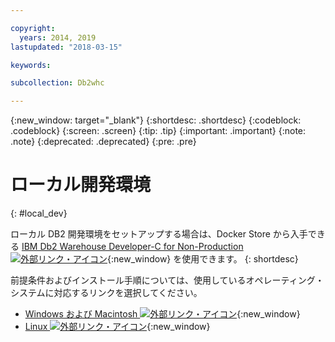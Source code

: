 ```yaml
---

copyright:
  years: 2014, 2019
lastupdated: "2018-03-15"

keywords:

subcollection: Db2whc

---
```


<!-- Attribute definitions --> 
{:new_window: target="_blank"}
{:shortdesc: .shortdesc}
{:codeblock: .codeblock}
{:screen: .screen}
{:tip: .tip}
{:important: .important}
{:note: .note}
{:deprecated: .deprecated}
{:pre: .pre}

# ローカル開発環境
{: #local_dev}

ローカル DB2 開発環境をセットアップする場合は、Docker Store から入手できる [IBM Db2 Warehouse Developer-C for Non-Production ![外部リンク・アイコン](../../icons/launch-glyph.svg "外部リンク・アイコン")](https://store.docker.com/images/ibm-db2-warehouse-dev){:new_window} を使用できます。
{: shortdesc}

前提条件およびインストール手順については、使用しているオペレーティング・システムに対応するリンクを選択してください。 

- [Windows および Macintosh ![外部リンク・アイコン](../../icons/launch-glyph.svg "外部リンク・アイコン")](https://www.ibm.com/support/knowledgecenter/en/SS6NHC/com.ibm.swg.im.dashdb.doc/admin/local_prereqs-Winmac_using_Linux.html){:new_window}
- [Linux ![外部リンク・アイコン](../../icons/launch-glyph.svg "外部リンク・アイコン")](https://www.ibm.com/support/knowledgecenter/en/SS6NHC/com.ibm.swg.im.dashdb.doc/admin/local_prereqs-Linux.html){:new_window}
